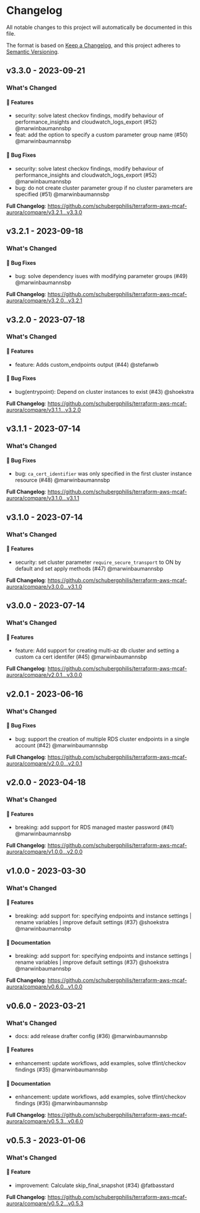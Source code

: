 # Changelog

All notable changes to this project will automatically be documented in this file.

The format is based on [Keep a Changelog](https://keepachangelog.com/en/1.0.0/),
and this project adheres to [Semantic Versioning](https://semver.org/spec/v2.0.0.html).

## v3.3.0 - 2023-09-21

### What's Changed

#### 🚀 Features

- security: solve latest checkov findings, modify behaviour of performance_insights and cloudwatch_logs_export (#52) @marwinbaumannsbp
- feat: add the option to specify a custom parameter group name (#50) @marwinbaumannsbp

#### 🐛 Bug Fixes

- security: solve latest checkov findings, modify behaviour of performance_insights and cloudwatch_logs_export (#52) @marwinbaumannsbp
- bug: do not create cluster parameter group if no cluster parameters are specified (#51) @marwinbaumannsbp

**Full Changelog**: https://github.com/schubergphilis/terraform-aws-mcaf-aurora/compare/v3.2.1...v3.3.0

## v3.2.1 - 2023-09-18

### What's Changed

#### 🐛 Bug Fixes

- bug: solve dependency isues with modifying parameter groups (#49) @marwinbaumannsbp

**Full Changelog**: https://github.com/schubergphilis/terraform-aws-mcaf-aurora/compare/v3.2.0...v3.2.1

## v3.2.0 - 2023-07-18

### What's Changed

#### 🚀 Features

- feature: Adds custom_endpoints output (#44) @stefanwb

#### 🐛 Bug Fixes

- bug(entrypoint): Depend on cluster instances to exist (#43) @shoekstra

**Full Changelog**: https://github.com/schubergphilis/terraform-aws-mcaf-aurora/compare/v3.1.1...v3.2.0

## v3.1.1 - 2023-07-14

### What's Changed

#### 🐛 Bug Fixes

- bug:  `ca_cert_identifier` was only specified in the first cluster instance resource (#48) @marwinbaumannsbp

**Full Changelog**: https://github.com/schubergphilis/terraform-aws-mcaf-aurora/compare/v3.1.0...v3.1.1

## v3.1.0 - 2023-07-14

### What's Changed

#### 🚀 Features

- security: set cluster parameter `require_secure_transport` to ON by default and set apply methods (#47) @marwinbaumannsbp

**Full Changelog**: https://github.com/schubergphilis/terraform-aws-mcaf-aurora/compare/v3.0.0...v3.1.0

## v3.0.0 - 2023-07-14

### What's Changed

#### 🚀 Features

- feature: Add support for creating multi-az db cluster and setting a custom ca cert identifer (#45) @marwinbaumannsbp

**Full Changelog**: https://github.com/schubergphilis/terraform-aws-mcaf-aurora/compare/v2.0.1...v3.0.0

## v2.0.1 - 2023-06-16

### What's Changed

#### 🐛 Bug Fixes

- bug: support the creation of multiple RDS cluster endpoints in a single account (#42) @marwinbaumannsbp

**Full Changelog**: https://github.com/schubergphilis/terraform-aws-mcaf-aurora/compare/v2.0.0...v2.0.1

## v2.0.0 - 2023-04-18

### What's Changed

#### 🚀 Features

- breaking: add support for RDS managed master password (#41) @marwinbaumannsbp

**Full Changelog**: https://github.com/schubergphilis/terraform-aws-mcaf-aurora/compare/v1.0.0...v2.0.0

## v1.0.0 - 2023-03-30

### What's Changed

#### 🚀 Features

- breaking: add support for: specifying endpoints and instance settings | rename variables | improve default settings (#37) @shoekstra @marwinbaumannsbp

#### 📖 Documentation

- breaking: add support for: specifying endpoints and instance settings | rename variables | improve default settings (#37) @shoekstra @marwinbaumannsbp

**Full Changelog**: https://github.com/schubergphilis/terraform-aws-mcaf-aurora/compare/v0.6.0...v1.0.0

## v0.6.0 - 2023-03-21

### What's Changed

- docs: add release drafter config (#36) @marwinbaumannsbp

#### 🚀 Features

- enhancement: update workflows, add examples, solve tflint/checkov findings (#35) @marwinbaumannsbp

#### 📖 Documentation

- enhancement: update workflows, add examples, solve tflint/checkov findings (#35) @marwinbaumannsbp

**Full Changelog**: https://github.com/schubergphilis/terraform-aws-mcaf-aurora/compare/v0.5.3...v0.6.0

## v0.5.3 - 2023-01-06

### What's Changed

#### 🚀 Feature

- improvement: Calculate skip_final_snapshot (#34) @fatbasstard

**Full Changelog**: https://github.com/schubergphilis/terraform-aws-mcaf-aurora/compare/v0.5.2...v0.5.3

